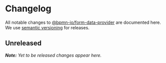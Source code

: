 # Changelog

All notable changes to [@bpmn-io/form-data-provider](https://github.com/bpmn-io/form-data-provider) are documented here. We use [semantic versioning](http://semver.org/) for releases.

## Unreleased

___Note:__ Yet to be released changes appear here._
